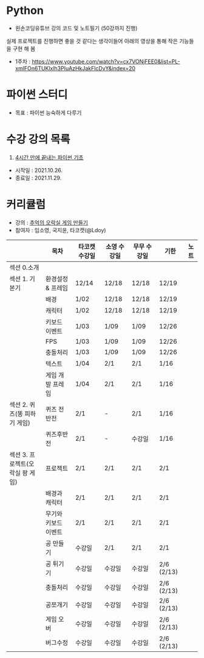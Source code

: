 # Python
- 왼손코딩유튜브 강의 코드 및 노트필기 (50강까지 진행)

실제 프로젝트를 진행하면 좋을 것 같다는 생각이들어 아래의 영상을 통해 작은 기능들을 구현 해 봄 
- 1주차 : https://www.youtube.com/watch?v=cx7VONjFEE0&list=PL-xmlFOn6TUKlxlh3PIuAzHkJakFlcDvY&index=20

# 파이썬 스터디
- 목표 : 파이썬 능숙하게 다루기 

# 수강 강의 목록
1. [4시간 만에 끝내는 파이썬 기초](https://www.youtube.com/c/김왼손의왼손코딩/playlists)
- 시작일 : 2021.10.26.
- 종료일 : 2021.11.29.

# 커리큘럼
- 강의 : [추억의 오락실 게임 만들기](https://www.inflearn.com/course/나도코딩-파이썬-활용편-1#curriculum)
- 참여자 : 임소영, 국지윤, 타코캣(@Ldoy)

|  | 목차 |  타코캣 수강일 | 소영 수강일 | 무무 수강일 | 기한 | 노트 |
| -------- | -------- | -------- | -------- | -------- |-------- |-------- |
| 섹션 0.소개    |      |      | |
| 섹션 1. 기본기 | 환경설정 & 프레임| 12/14 | 12/18 | 12/18 | 12/19 |
| | 배경 |  1/02 | 12/18 | 12/18 | 12/19 |  
| | 캐릭터 | 1/02 | 12/18 | 12/18 | 12/19 | 
|| 키보드 이벤트 | 1/03 | 1/09 | 1/09 | 12/26 |
|| FPS | 1/03 | 1/09 | 1/09 | 12/26 |
|| 충돌처리 | 1/03 | 1/09 | 1/09 | 12/26 |
|| 텍스트 | 1/04 | 2/1 | 2/1 | 1/16 |
|| 게임 개발 프레임 | 1/04 | 2/1 | 2/1 | 1/16 |
| 섹션 2. 퀴즈(똥 피하기 게임) |퀴즈 전반전| 2/1 | - | 2/1 | 1/16 |
||퀴즈후반전| 2/1 | - | 수강일 | 1/16 |
| 섹션 3. 프로젝트(오락실 팡 게임) | 프로젝트 | 2/1 | 2/1 | 2/1 | 2/1 |
|| 배경과 캐릭터 | 2/1 | 2/1 | 2/1 | 2/1 |
|| 무기와 키보드 이벤트 | 2/1 | 2/1 | 2/1 | 2/1 |
|| 공 만들기| 수강일 | 2/1 | 2/1 | 2/1 |
|| 공 튀기기| 수강일 | 수강일 | 수강일 | 2/6 (2/13) |
|| 충돌처리 | 수강일 | 수강일 | 수강일 | 2/6 (2/13) |
|| 공쪼개기 | 수강일 | 수강일 | 수강일 | 2/6 (2/13) |
|| 게임 오버| 수강일 | 수강일 | 수강일 | 2/6 (2/13) |
|| 버그수정 | 수강일 | 수강일 | 수강일 | 2/6 (2/13) |

